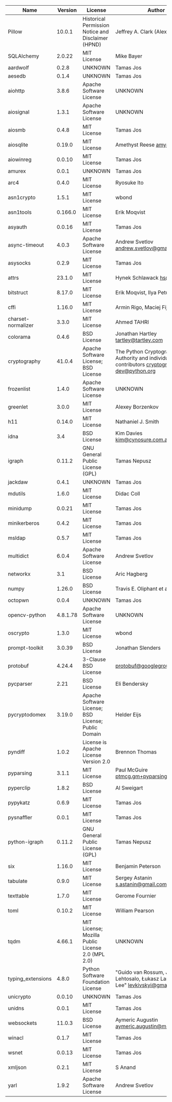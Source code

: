 | Name               | Version  | License                                             | Author                                                                                       | URL                                                     |
|--------------------|----------|-----------------------------------------------------|----------------------------------------------------------------------------------------------|---------------------------------------------------------|
| Pillow             | 10.0.1   | Historical Permission Notice and Disclaimer (HPND)  | Jeffrey A. Clark (Alex)                                                                      | https://python-pillow.org                               |
| SQLAlchemy         | 2.0.22   | MIT License                                         | Mike Bayer                                                                                   | https://www.sqlalchemy.org                              |
| aardwolf           | 0.2.8    | UNKNOWN                                             | Tamas Jos                                                                                    | https://github.com/skelsec/aardwolf                     |
| aesedb             | 0.1.4    | UNKNOWN                                             | Tamas Jos                                                                                    | https://github.com/skelsec/aesedb                       |
| aiohttp            | 3.8.6    | Apache Software License                             | UNKNOWN                                                                                      | https://github.com/aio-libs/aiohttp                     |
| aiosignal          | 1.3.1    | Apache Software License                             | UNKNOWN                                                                                      | https://github.com/aio-libs/aiosignal                   |
| aiosmb             | 0.4.8    | MIT License                                         | Tamas Jos                                                                                    | https://github.com/skelsec/aiosmb                       |
| aiosqlite          | 0.19.0   | MIT License                                         | Amethyst Reese <amy@n7.gg>                                                                   | UNKNOWN                                                 |
| aiowinreg          | 0.0.10   | MIT License                                         | Tamas Jos                                                                                    | https://github.com/skelsec/aiowinreg                    |
| amurex             | 0.0.1    | UNKNOWN                                             | Tamas Jos                                                                                    | https://github.com/skelsec/amurex                       |
| arc4               | 0.4.0    | MIT License                                         | Ryosuke Ito                                                                                  | https://github.com/manicmaniac/arc4                     |
| asn1crypto         | 1.5.1    | MIT License                                         | wbond                                                                                        | https://github.com/wbond/asn1crypto                     |
| asn1tools          | 0.166.0  | MIT License                                         | Erik Moqvist                                                                                 | https://github.com/eerimoq/asn1tools                    |
| asyauth            | 0.0.16   | MIT License                                         | Tamas Jos                                                                                    | https://github.com/skelsec/asyauth                      |
| async-timeout      | 4.0.3    | Apache Software License                             | Andrew Svetlov <andrew.svetlov@gmail.com>                                                    | https://github.com/aio-libs/async-timeout               |
| asysocks           | 0.2.9    | MIT License                                         | Tamas Jos                                                                                    | https://github.com/skelsec/asysocks                     |
| attrs              | 23.1.0   | MIT License                                         | Hynek Schlawack <hs@ox.cx>                                                                   | https://www.attrs.org/en/stable/changelog.html          |
| bitstruct          | 8.17.0   | MIT License                                         | Erik Moqvist, Ilya Petukhov                                                                  | https://github.com/eerimoq/bitstruct                    |
| cffi               | 1.16.0   | MIT License                                         | Armin Rigo, Maciej Fijalkowski                                                               | http://cffi.readthedocs.org                             |
| charset-normalizer | 3.3.0    | MIT License                                         | Ahmed TAHRI                                                                                  | https://github.com/Ousret/charset_normalizer            |
| colorama           | 0.4.6    | BSD License                                         | Jonathan Hartley <tartley@tartley.com>                                                       | https://github.com/tartley/colorama                     |
| cryptography       | 41.0.4   | Apache Software License; BSD License                | The Python Cryptographic Authority and individual contributors <cryptography-dev@python.org> | https://github.com/pyca/cryptography                    |
| frozenlist         | 1.4.0    | Apache Software License                             | UNKNOWN                                                                                      | https://github.com/aio-libs/frozenlist                  |
| greenlet           | 3.0.0    | MIT License                                         | Alexey Borzenkov                                                                             | https://greenlet.readthedocs.io/                        |
| h11                | 0.14.0   | MIT License                                         | Nathaniel J. Smith                                                                           | https://github.com/python-hyper/h11                     |
| idna               | 3.4      | BSD License                                         | Kim Davies <kim@cynosure.com.au>                                                             | https://github.com/kjd/idna                             |
| igraph             | 0.11.2   | GNU General Public License (GPL)                    | Tamas Nepusz                                                                                 | https://igraph.org/python                               |
| jackdaw            | 0.4.1    | UNKNOWN                                             | Tamas Jos                                                                                    | https://github.com/skelsec/jackdaw                      |
| mdutils            | 1.6.0    | MIT License                                         | Didac Coll                                                                                   | https://github.com/didix21/mdutils                      |
| minidump           | 0.0.21   | MIT License                                         | Tamas Jos                                                                                    | https://github.com/skelsec/minidump                     |
| minikerberos       | 0.4.2    | MIT License                                         | Tamas Jos                                                                                    | https://github.com/skelsec/minikerberos                 |
| msldap             | 0.5.7    | MIT License                                         | Tamas Jos                                                                                    | https://github.com/skelsec/msldap                       |
| multidict          | 6.0.4    | Apache Software License                             | Andrew Svetlov                                                                               | https://github.com/aio-libs/multidict                   |
| networkx           | 3.1      | BSD License                                         | Aric Hagberg                                                                                 | https://networkx.org/                                   |
| numpy              | 1.26.0   | BSD License                                         | Travis E. Oliphant et al.                                                                    | https://numpy.org                                       |
| octopwn            | 0.0.4    | UNKNOWN                                             | Tamas Jos                                                                                    | https://github.com/skelsec/octopwn                      |
| opencv-python      | 4.8.1.78 | Apache Software License                             | UNKNOWN                                                                                      | https://github.com/opencv/opencv-python                 |
| oscrypto           | 1.3.0    | MIT License                                         | wbond                                                                                        | https://github.com/wbond/oscrypto                       |
| prompt-toolkit     | 3.0.39   | BSD License                                         | Jonathan Slenders                                                                            | https://github.com/prompt-toolkit/python-prompt-toolkit |
| protobuf           | 4.24.4   | 3-Clause BSD License                                | protobuf@googlegroups.com                                                                    | https://developers.google.com/protocol-buffers/         |
| pycparser          | 2.21     | BSD License                                         | Eli Bendersky                                                                                | https://github.com/eliben/pycparser                     |
| pycryptodomex      | 3.19.0   | Apache Software License; BSD License; Public Domain | Helder Eijs                                                                                  | https://www.pycryptodome.org                            |
| pyndiff            | 1.0.2    | License is Apache License Version 2.0               | Brennon Thomas                                                                               | https://github.com/rackerlabs/pyndiff                   |
| pyparsing          | 3.1.1    | MIT License                                         | Paul McGuire <ptmcg.gm+pyparsing@gmail.com>                                                  | https://github.com/pyparsing/pyparsing/                 |
| pyperclip          | 1.8.2    | BSD License                                         | Al Sweigart                                                                                  | https://github.com/asweigart/pyperclip                  |
| pypykatz           | 0.6.9    | MIT License                                         | Tamas Jos                                                                                    | https://github.com/skelsec/pypykatz                     |
| pysnaffler         | 0.0.1    | MIT License                                         | Tamas Jos                                                                                    | https://github.com/skelsec/pysnaffler                   |
| python-igraph      | 0.11.2   | GNU General Public License (GPL)                    | Tamas Nepusz                                                                                 | https://igraph.org/python                               |
| six                | 1.16.0   | MIT License                                         | Benjamin Peterson                                                                            | https://github.com/benjaminp/six                        |
| tabulate           | 0.9.0    | MIT License                                         | Sergey Astanin <s.astanin@gmail.com>                                                         | https://github.com/astanin/python-tabulate              |
| texttable          | 1.7.0    | MIT License                                         | Gerome Fournier                                                                              | https://github.com/foutaise/texttable/                  |
| toml               | 0.10.2   | MIT License                                         | William Pearson                                                                              | https://github.com/uiri/toml                            |
| tqdm               | 4.66.1   | MIT License; Mozilla Public License 2.0 (MPL 2.0)   | UNKNOWN                                                                                      | https://tqdm.github.io                                  |
| typing_extensions  | 4.8.0    | Python Software Foundation License                  | "Guido van Rossum, Jukka Lehtosalo, Łukasz Langa, Michael Lee" <levkivskyi@gmail.com>        | https://github.com/python/typing_extensions             |
| unicrypto          | 0.0.10   | UNKNOWN                                             | Tamas Jos                                                                                    | https://github.com/skelsec/unicrypto                    |
| unidns             | 0.0.1    | MIT License                                         | Tamas Jos                                                                                    | https://github.com/skelsec/unidns                       |
| websockets         | 11.0.3   | BSD License                                         | Aymeric Augustin <aymeric.augustin@m4x.org>                                                  | https://github.com/aaugustin/websockets                 |
| winacl             | 0.1.7    | MIT License                                         | Tamas Jos                                                                                    | https://github.com/skelsec/winacl                       |
| wsnet              | 0.0.13   | MIT License                                         | Tamas Jos                                                                                    | https://github.com/skelsec/wsnet                        |
| xmljson            | 0.2.1    | MIT License                                         | S Anand                                                                                      | https://github.com/sanand0/xmljson                      |
| yarl               | 1.9.2    | Apache Software License                             | Andrew Svetlov                                                                               | https://github.com/aio-libs/yarl/                       |
